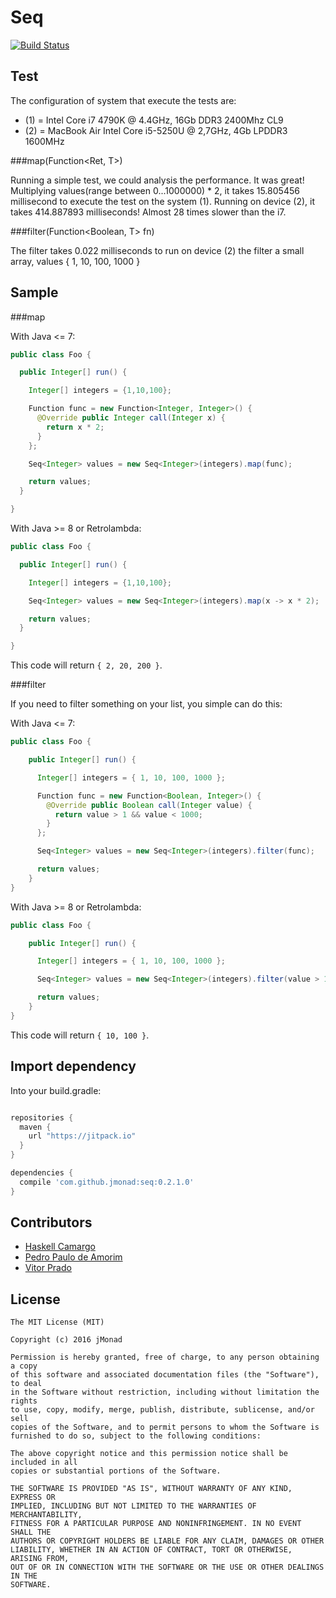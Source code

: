 # Seq

[![Build Status](https://travis-ci.org/jmonad/seq.svg?branch=master)](https://travis-ci.org/jmonad/seq)

Test
----

The configuration of system that execute the tests are:

* (1) = Intel Core i7 4790K @ 4.4GHz, 16Gb DDR3 2400Mhz CL9
* (2) = MacBook Air Intel Core i5-5250U @ 2,7GHz, 4Gb LPDDR3 1600MHz

###map(Function<Ret, T>)

Running a simple test, we could analysis the performance. It was great! Multiplying
values(range between 0...1000000) * 2, it takes 15.805456 millisecond to execute the
 test on the system (1). Running on device (2), it takes 414.887893 milliseconds!
 Almost 28 times slower than the i7.

###filter(Function<Boolean, T> fn)

The filter takes 0.022 milliseconds to run on device (2) the filter a small array, values { 1, 10, 100, 1000 }

Sample
------

###map

With Java <= 7:

```java
public class Foo {

  public Integer[] run() {

    Integer[] integers = {1,10,100};

    Function func = new Function<Integer, Integer>() {
      @Override public Integer call(Integer x) {
        return x * 2;
      }
    };

    Seq<Integer> values = new Seq<Integer>(integers).map(func);

    return values;
  }

}
```

With Java >= 8 or Retrolambda:

```java
public class Foo {

  public Integer[] run() {

    Integer[] integers = {1,10,100};

    Seq<Integer> values = new Seq<Integer>(integers).map(x -> x * 2);

    return values;
  }

}
```

This code will return `{ 2, 20, 200 }`.

###filter

If you need to filter something on your list, you simple can do this:

With Java <= 7:

```java
public class Foo {

    public Integer[] run() {

      Integer[] integers = { 1, 10, 100, 1000 };

      Function func = new Function<Boolean, Integer>() {
        @Override public Boolean call(Integer value) {
          return value > 1 && value < 1000;
        }
      };

      Seq<Integer> values = new Seq<Integer>(integers).filter(func);

      return values;
    }
}
```

With Java >= 8 or Retrolambda:

```java
public class Foo {

    public Integer[] run() {

      Integer[] integers = { 1, 10, 100, 1000 };

      Seq<Integer> values = new Seq<Integer>(integers).filter(value > 1 && value < 1000);

      return values;
    }
}
```

This code will return `{ 10, 100 }`.

Import dependency
--------------------------------

Into your build.gradle:

```groovy

repositories {
  maven {
    url "https://jitpack.io"
  }
}

dependencies {
  compile 'com.github.jmonad:seq:0.2.1.0'
}
```

Contributors
------------

* [Haskell Camargo][10]
* [Pedro Paulo de Amorim][11]
* [Vitor Prado][12]

License
-------

```
The MIT License (MIT)

Copyright (c) 2016 jMonad

Permission is hereby granted, free of charge, to any person obtaining a copy
of this software and associated documentation files (the "Software"), to deal
in the Software without restriction, including without limitation the rights
to use, copy, modify, merge, publish, distribute, sublicense, and/or sell
copies of the Software, and to permit persons to whom the Software is
furnished to do so, subject to the following conditions:

The above copyright notice and this permission notice shall be included in all
copies or substantial portions of the Software.

THE SOFTWARE IS PROVIDED "AS IS", WITHOUT WARRANTY OF ANY KIND, EXPRESS OR
IMPLIED, INCLUDING BUT NOT LIMITED TO THE WARRANTIES OF MERCHANTABILITY,
FITNESS FOR A PARTICULAR PURPOSE AND NONINFRINGEMENT. IN NO EVENT SHALL THE
AUTHORS OR COPYRIGHT HOLDERS BE LIABLE FOR ANY CLAIM, DAMAGES OR OTHER
LIABILITY, WHETHER IN AN ACTION OF CONTRACT, TORT OR OTHERWISE, ARISING FROM,
OUT OF OR IN CONNECTION WITH THE SOFTWARE OR THE USE OR OTHER DEALINGS IN THE
SOFTWARE.
```

[10]: https://github.com/haskellcamargo
[11]: https://github.com/ppamorim
[12]: https://github.com/vitorprado